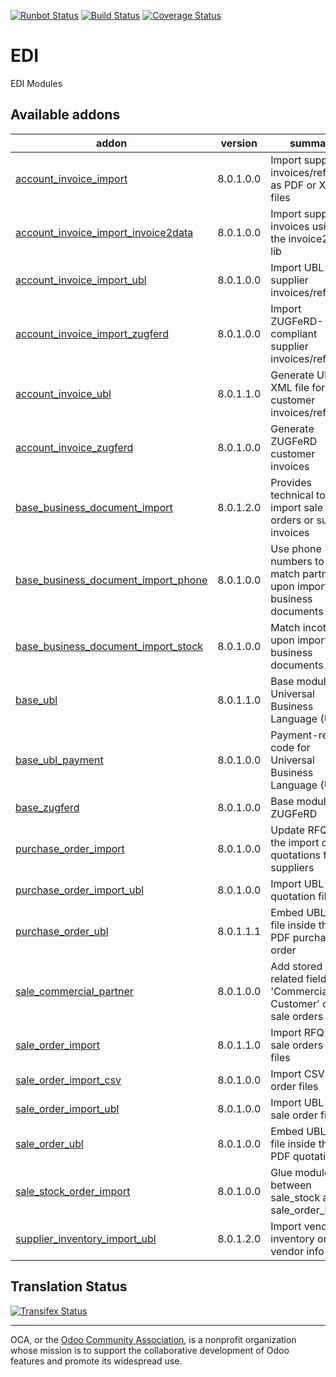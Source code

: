 [![Runbot Status](https://runbot.odoo-community.org/runbot/badge/flat/226/8.0.svg)](https://runbot.odoo-community.org/runbot/repo/github-com-oca-edi-226)
[![Build Status](https://travis-ci.org/OCA/edi.svg?branch=8.0)](https://travis-ci.org/OCA/edi)
[![Coverage Status](https://coveralls.io/repos/OCA/edi/badge.svg?branch=8.0&service=github)](https://coveralls.io/github/OCA/edi?branch=8.0)

# EDI

EDI Modules

[//]: # (addons)

Available addons
----------------
addon | version | summary
--- | --- | ---
[account_invoice_import](account_invoice_import/) | 8.0.1.0.0 | Import supplier invoices/refunds as PDF or XML files
[account_invoice_import_invoice2data](account_invoice_import_invoice2data/) | 8.0.1.0.0 | Import supplier invoices using the invoice2data lib
[account_invoice_import_ubl](account_invoice_import_ubl/) | 8.0.1.0.0 | Import UBL XML supplier invoices/refunds
[account_invoice_import_zugferd](account_invoice_import_zugferd/) | 8.0.1.0.0 | Import ZUGFeRD-compliant supplier invoices/refunds
[account_invoice_ubl](account_invoice_ubl/) | 8.0.1.1.0 | Generate UBL XML file for customer invoices/refunds
[account_invoice_zugferd](account_invoice_zugferd/) | 8.0.1.0.0 | Generate ZUGFeRD customer invoices
[base_business_document_import](base_business_document_import/) | 8.0.1.2.0 | Provides technical tools to import sale orders or supplier invoices
[base_business_document_import_phone](base_business_document_import_phone/) | 8.0.1.0.0 | Use phone numbers to match partners upon import of business documents
[base_business_document_import_stock](base_business_document_import_stock/) | 8.0.1.0.0 | Match incoterms upon import of business documents
[base_ubl](base_ubl/) | 8.0.1.1.0 | Base module for Universal Business Language (UBL)
[base_ubl_payment](base_ubl_payment/) | 8.0.1.0.0 | Payment-related code for Universal Business Language (UBL)
[base_zugferd](base_zugferd/) | 8.0.1.0.0 | Base module for ZUGFeRD
[purchase_order_import](purchase_order_import/) | 8.0.1.0.0 | Update RFQ via the import of quotations from suppliers
[purchase_order_import_ubl](purchase_order_import_ubl/) | 8.0.1.0.0 | Import UBL XML quotation files
[purchase_order_ubl](purchase_order_ubl/) | 8.0.1.1.1 | Embed UBL XML file inside the PDF purchase order
[sale_commercial_partner](sale_commercial_partner/) | 8.0.1.0.0 | Add stored related field 'Commercial Customer' on sale orders
[sale_order_import](sale_order_import/) | 8.0.1.1.0 | Import RFQ or sale orders from files
[sale_order_import_csv](sale_order_import_csv/) | 8.0.1.0.0 | Import CSV sale order files
[sale_order_import_ubl](sale_order_import_ubl/) | 8.0.1.0.0 | Import UBL XML sale order files
[sale_order_ubl](sale_order_ubl/) | 8.0.1.0.0 | Embed UBL XML file inside the PDF quotation
[sale_stock_order_import](sale_stock_order_import/) | 8.0.1.0.0 | Glue module between sale_stock and sale_order_import
[supplier_inventory_import_ubl](supplier_inventory_import_ubl/) | 8.0.1.2.0 | Import vendor inventory on vendor info

[//]: # (end addons)

Translation Status
------------------
[![Transifex Status](https://www.transifex.com/projects/p/OCA-edi-8-0/chart/image_png)](https://www.transifex.com/projects/p/OCA-edi-8-0)

----

OCA, or the [Odoo Community Association](http://odoo-community.org/), is a nonprofit organization whose
mission is to support the collaborative development of Odoo features and
promote its widespread use.
